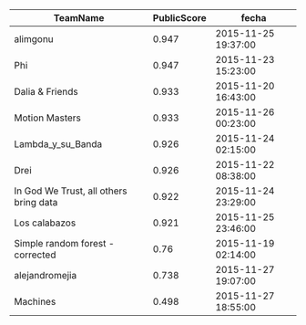  TeamName| PublicScore|fecha
---|---|---
alimgonu|0.947|2015-11-25 19:37:00
Phi|0.947|2015-11-23 15:23:00
Dalia & Friends|0.933|2015-11-20 16:43:00
Motion Masters|0.933|2015-11-26 00:23:00
Lambda_y_su_Banda|0.926|2015-11-24 02:15:00
Drei|0.926|2015-11-22 08:38:00
In God We Trust, all others bring data|0.922|2015-11-24 23:29:00
Los calabazos|0.921|2015-11-25 23:46:00
Simple random forest - corrected|0.76|2015-11-19 02:14:00
alejandromejia|0.738|2015-11-27 19:07:00
Machines|0.498|2015-11-27 18:55:00

